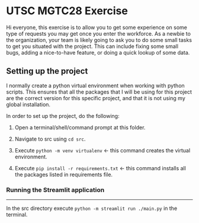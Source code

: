 # UTSC MGTC28 Exercise

Hi everyone, this exercise is to allow you to get some experience on some type of requests you may get once you enter the workforce. As a newbie to the organization, your team is likely going to ask you to do some small tasks to get you situated with the project. This can include fixing some small bugs, adding a nice-to-have feature, or doing a quick lookup of some data.

## Setting up the project

I normally create a python virtual environment when working with python scripts. This ensures that all the packages that I will be using for this project are the correct version for this specific project, and that it is not using my global installation.

In order to set up the project, do the following:

1. Open a terminal/shell/command prompt at this folder.

2. Navigate to src using `cd src`.

3. Execute `python -m venv virtualenv` <- this command creates the virtual environment.

4. Execute `pip install -r requirements.txt` <- this command installs all the packages listed in requirements file.

### Running the Streamlit application

---

In the src directory execute `python -m streamlit run ./main.py` in the terminal.
